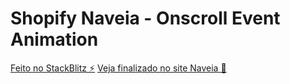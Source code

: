 # Shopify Naveia - Onscroll Event Animation

[Feito no StackBlitz ⚡️](https://stackblitz.com/edit/js-srnjqg)
[Veja finalizado no site Naveia 🥛](https://www2.naveia.com.br/)